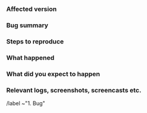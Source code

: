 <!-- 
Please read https://wiki.gnome.org/Community/GettingInTouch/BugReportingGuidelines
first to ensure that you create a clear and specific issue.
-->

### Affected version

<!--
Provide at least the following information:
* Your OS and version
* Affected GNOME Shell version (see https://wiki.gnome.org/Schedule for currently supported versions)
* Does this issue appear in XOrg and/or Wayland
* Does this issue happen without extensions (please follow instructions below)

To properly disable extensions you can use gnome-extensions-app and then restart
your session. Disabling extensions without a restart is not sufficient to rule
out extensions as cause of a bug. If an issue can only be reproduced with a
certain extension, please file a bug report against that extension first.
-->

### Bug summary

<!-- 
Provide a short summary of the bug you encountered.
-->

### Steps to reproduce

<!-- 
1. Step one
2. Step two
3. ...
-->

### What happened

<!-- 
What did GNOME Shell do that was unexpected?
-->

### What did you expect to happen

<!-- 
What did you expect GNOME Shell to do?
-->

### Relevant logs, screenshots, screencasts etc.

<!-- 
If you have further information, such as technical documentation, logs,
screenshots or screencasts related, please provide them here.

If the bug is a crash, please obtain a stack trace with installed debug
symbols (at least for GNOME Shell and Mutter) and attach it to
this issue following the instructions on
https://wiki.gnome.org/Community/GettingInTouch/Bugzilla/GettingTraces.
-->


<!-- Do not remove the following line. -->
/label ~"1. Bug"
